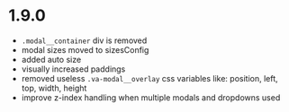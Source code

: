 # 1.9.0

- `.modal__container` div is removed
- modal sizes moved to sizesConfig
- added auto size
- visually increased paddings
- removed useless `.va-modal__overlay` css variables like: position, left, top, width, height
- improve z-index handling when multiple modals and dropdowns used